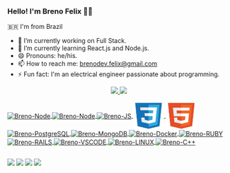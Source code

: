 ### Hello! I'm Breno Felix 🤝🏻 
🇧🇷 I'm from Brazil

- 🔭 I’m currently working on Full Stack.
- 🌱 I’m currently learning React.js and Node.js.
- 😄 Pronouns: he/his.
- 📫 How to reach me: brenodev.felix@gmail.com
- ⚡ Fun fact: I'm an electrical engineer passionate about programming.

<div align="center">
  <a href="https://github.com/breno-felix">
  <img height="150em" src="https://github-readme-stats.vercel.app/api?username=breno-felix&show_icons=true&theme=dark&include_all_commits=true&count_private=true"/>
  <img height="150em" src="https://github-readme-stats.vercel.app/api/top-langs/?username=breno-felix&layout=compact&langs_count=7&theme=dracula"/>         
</div>
  
<div style="display: inline_block"><br>

  <img align="center" alt="Breno-Node" height="60" width="70" src="https://cdn.jsdelivr.net/gh/devicons/devicon/icons/react/react-original-wordmark.svg" /> 
  <img align="center" alt="Breno-Node" height="60" width="70" src="https://cdn.jsdelivr.net/gh/devicons/devicon/icons/nodejs/nodejs-original-wordmark.svg" />   
  <img align="center" alt="Breno-JS" height="60" width="70" src="https://cdn.jsdelivr.net/gh/devicons/devicon/icons/javascript/javascript-original.svg" /> 
  <img align="center" alt="Breno-CSS" height="60" width="70" src="https://raw.githubusercontent.com/devicons/devicon/master/icons/css3/css3-original.svg">
  <img align="center" alt="Breno-HTML" height="60" width="70" src="https://raw.githubusercontent.com/devicons/devicon/master/icons/html5/html5-original.svg">
  <img align="center" alt="Breno-PostgreSQL" height="60" width="70" src="https://cdn.jsdelivr.net/gh/devicons/devicon/icons/postgresql/postgresql-original-wordmark.svg" />
  <img align="center" alt="Breno-MongoDB" height="60" width="70" src="https://cdn.jsdelivr.net/gh/devicons/devicon/icons/mongodb/mongodb-original-wordmark.svg" />
  <img align="center" alt="Breno-Docker" height="60" width="70" src="https://cdn.jsdelivr.net/gh/devicons/devicon/icons/docker/docker-original-wordmark.svg" />
  <img align="center" alt="Breno-RUBY" height="60" width="70" src="https://cdn.jsdelivr.net/gh/devicons/devicon/icons/ruby/ruby-original-wordmark.svg" />
  <img align="center" alt="Breno-RAILS" height="60" width="70" src="https://cdn.jsdelivr.net/gh/devicons/devicon/icons/rails/rails-plain-wordmark.svg" />
  <img align="center" alt="Breno-VSCODE" height="60" width="70" src="https://cdn.jsdelivr.net/gh/devicons/devicon/icons/vscode/vscode-original-wordmark.svg" />        
  <img align="center" alt="Breno-LINUX" height="60" width="70" src="https://cdn.jsdelivr.net/gh/devicons/devicon/icons/linux/linux-original.svg" />
  <img align="center" alt="Breno-C++" height="60" width="70" src="https://cdn.jsdelivr.net/gh/devicons/devicon/icons/cplusplus/cplusplus-original.svg" />
          
</div>

##
<div>
  <a href="https://api.whatsapp.com/send?phone=5585985113119&text= "><img src="https://img.shields.io/badge/WhatsApp-25D366?style=for-the-badge&logo=whatsapp&logoColor=white"></a>
  <a href="https://github.com/breno-felix"><img src="https://img.shields.io/badge/GitHub-100000?style=for-the-badge&logo=github&logoColor=white"></a>
  <a href="www.linkedin.com/in/breno-felix-lessa" target="_blank"><img src="https://img.shields.io/badge/-LinkedIn-%230077B5?style=for-the-badge&logo=linkedin&logoColor=white" target="_blank"></a>
  <a href = "mailto:brenodev.felix@gmail.com"><img src="https://img.shields.io/badge/-Gmail-%23333?style=for-the-badge&logo=gmail&logoColor=white" target="_blank"></a>
   
</div>

